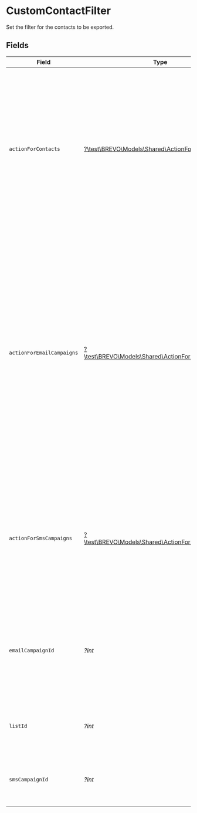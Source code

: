 # CustomContactFilter

Set the filter for the contacts to be exported.



## Fields

| Field                                                                                                                                                                                                                                                                                                                                                                                                                                                                                                                                                                                                                                                                                                                                                                     | Type                                                                                                                                                                                                                                                                                                                                                                                                                                                                                                                                                                                                                                                                                                                                                                      | Required                                                                                                                                                                                                                                                                                                                                                                                                                                                                                                                                                                                                                                                                                                                                                                  | Description                                                                                                                                                                                                                                                                                                                                                                                                                                                                                                                                                                                                                                                                                                                                                               | Example                                                                                                                                                                                                                                                                                                                                                                                                                                                                                                                                                                                                                                                                                                                                                                   |
| ------------------------------------------------------------------------------------------------------------------------------------------------------------------------------------------------------------------------------------------------------------------------------------------------------------------------------------------------------------------------------------------------------------------------------------------------------------------------------------------------------------------------------------------------------------------------------------------------------------------------------------------------------------------------------------------------------------------------------------------------------------------------- | ------------------------------------------------------------------------------------------------------------------------------------------------------------------------------------------------------------------------------------------------------------------------------------------------------------------------------------------------------------------------------------------------------------------------------------------------------------------------------------------------------------------------------------------------------------------------------------------------------------------------------------------------------------------------------------------------------------------------------------------------------------------------- | ------------------------------------------------------------------------------------------------------------------------------------------------------------------------------------------------------------------------------------------------------------------------------------------------------------------------------------------------------------------------------------------------------------------------------------------------------------------------------------------------------------------------------------------------------------------------------------------------------------------------------------------------------------------------------------------------------------------------------------------------------------------------- | ------------------------------------------------------------------------------------------------------------------------------------------------------------------------------------------------------------------------------------------------------------------------------------------------------------------------------------------------------------------------------------------------------------------------------------------------------------------------------------------------------------------------------------------------------------------------------------------------------------------------------------------------------------------------------------------------------------------------------------------------------------------------- | ------------------------------------------------------------------------------------------------------------------------------------------------------------------------------------------------------------------------------------------------------------------------------------------------------------------------------------------------------------------------------------------------------------------------------------------------------------------------------------------------------------------------------------------------------------------------------------------------------------------------------------------------------------------------------------------------------------------------------------------------------------------------- |
| `actionForContacts`                                                                                                                                                                                                                                                                                                                                                                                                                                                                                                                                                                                                                                                                                                                                                       | [?\test\BREVO\Models\Shared\ActionForContacts](../../Models/Shared/ActionForContacts.md)                                                                                                                                                                                                                                                                                                                                                                                                                                                                                                                                                                                                                                                                                  | :heavy_minus_sign:                                                                                                                                                                                                                                                                                                                                                                                                                                                                                                                                                                                                                                                                                                                                                        | **Mandatory if neither actionForEmailCampaigns nor actionForSmsCampaigns is passed.** This will export the contacts on the basis of provided action applied on contacts as per the list id.<br/>* **allContacts** - Fetch the list of all contacts for a particular list.<br/>* **subscribed & unsubscribed** - Fetch the list of subscribed / unsubscribed (blacklisted via any means) contacts for a particular list.<br/>* **unsubscribedPerList** - Fetch the list of contacts that are unsubscribed from a particular list only.<br/>                                                                                                                                                                                                                                |                                                                                                                                                                                                                                                                                                                                                                                                                                                                                                                                                                                                                                                                                                                                                                           |
| `actionForEmailCampaigns`                                                                                                                                                                                                                                                                                                                                                                                                                                                                                                                                                                                                                                                                                                                                                 | [?\test\BREVO\Models\Shared\ActionForEmailCampaigns](../../Models/Shared/ActionForEmailCampaigns.md)                                                                                                                                                                                                                                                                                                                                                                                                                                                                                                                                                                                                                                                                      | :heavy_minus_sign:                                                                                                                                                                                                                                                                                                                                                                                                                                                                                                                                                                                                                                                                                                                                                        | **Mandatory if neither actionForContacts nor actionForSmsCampaigns is passed.** This will export the contacts on the basis of provided action applied on email campaigns.<br/>* **openers & nonOpeners** - emailCampaignId is mandatory. Fetch the list of readers / non-readers for a particular email campaign.<br/>* **clickers & nonClickers** - emailCampaignId is mandatory. Fetch the list of clickers / non-clickers for a particular email campaign.<br/>* **unsubscribed** - emailCampaignId is mandatory. Fetch the list of all unsubscribed (blacklisted via any means) contacts for a particular email campaign.<br/>* **hardBounces & softBounces** - emailCampaignId is optional. Fetch the list of hard bounces / soft bounces for a particular / all email campaign(s).<br/> |                                                                                                                                                                                                                                                                                                                                                                                                                                                                                                                                                                                                                                                                                                                                                                           |
| `actionForSmsCampaigns`                                                                                                                                                                                                                                                                                                                                                                                                                                                                                                                                                                                                                                                                                                                                                   | [?\test\BREVO\Models\Shared\ActionForSmsCampaigns](../../Models/Shared/ActionForSmsCampaigns.md)                                                                                                                                                                                                                                                                                                                                                                                                                                                                                                                                                                                                                                                                          | :heavy_minus_sign:                                                                                                                                                                                                                                                                                                                                                                                                                                                                                                                                                                                                                                                                                                                                                        | **Mandatory if neither actionForContacts nor actionForEmailCampaigns is passed.** This will export the contacts on the basis of provided action applied on sms campaigns.<br/>* **unsubscribed** - Fetch the list of all unsubscribed (blacklisted via any means) contacts for all / particular sms campaigns.<br/>* **hardBounces & softBounces** - Fetch the list of hard bounces / soft bounces for all / particular sms campaigns.<br/>                                                                                                                                                                                                                                                                                                                               |                                                                                                                                                                                                                                                                                                                                                                                                                                                                                                                                                                                                                                                                                                                                                                           |
| `emailCampaignId`                                                                                                                                                                                                                                                                                                                                                                                                                                                                                                                                                                                                                                                                                                                                                         | *?int*                                                                                                                                                                                                                                                                                                                                                                                                                                                                                                                                                                                                                                                                                                                                                                    | :heavy_minus_sign:                                                                                                                                                                                                                                                                                                                                                                                                                                                                                                                                                                                                                                                                                                                                                        | Considered only if **actionForEmailCampaigns** is passed, ignored otherwise. **Mandatory if action is one of the following - openers, nonOpeners, clickers, nonClickers, unsubscribed.**<br/>The id of the email campaign for which the corresponding action shall be applied in the filter.<br/>                                                                                                                                                                                                                                                                                                                                                                                                                                                                         | 12                                                                                                                                                                                                                                                                                                                                                                                                                                                                                                                                                                                                                                                                                                                                                                        |
| `listId`                                                                                                                                                                                                                                                                                                                                                                                                                                                                                                                                                                                                                                                                                                                                                                  | *?int*                                                                                                                                                                                                                                                                                                                                                                                                                                                                                                                                                                                                                                                                                                                                                                    | :heavy_minus_sign:                                                                                                                                                                                                                                                                                                                                                                                                                                                                                                                                                                                                                                                                                                                                                        | **Mandatory if actionForContacts is passed, ignored otherwise.** Id of the list for which the corresponding action shall be applied in the filter.<br/>                                                                                                                                                                                                                                                                                                                                                                                                                                                                                                                                                                                                                   | 2                                                                                                                                                                                                                                                                                                                                                                                                                                                                                                                                                                                                                                                                                                                                                                         |
| `smsCampaignId`                                                                                                                                                                                                                                                                                                                                                                                                                                                                                                                                                                                                                                                                                                                                                           | *?int*                                                                                                                                                                                                                                                                                                                                                                                                                                                                                                                                                                                                                                                                                                                                                                    | :heavy_minus_sign:                                                                                                                                                                                                                                                                                                                                                                                                                                                                                                                                                                                                                                                                                                                                                        | Considered only if **actionForSmsCampaigns** is passed, ignored otherwise. The id of sms campaign for which the corresponding action shall be applied in the filter.<br/>                                                                                                                                                                                                                                                                                                                                                                                                                                                                                                                                                                                                 | 12                                                                                                                                                                                                                                                                                                                                                                                                                                                                                                                                                                                                                                                                                                                                                                        |